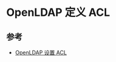 # OpenLDAP 定义 ACL

## 参考

* [OpenLDAP 设置 ACL](https://blog.csdn.net/Dolphin_h/article/details/54960255)